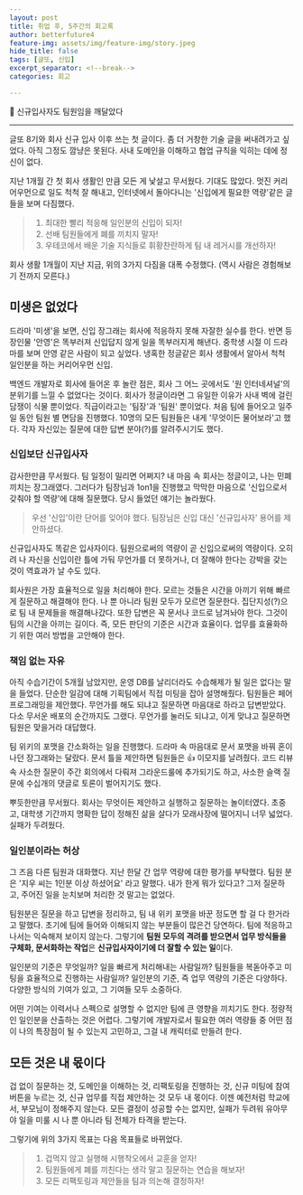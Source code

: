 ```yaml
---
layout: post
title: 취업 후, 5주간의 회고록
author: betterfuture4
feature-img: assets/img/feature-img/story.jpeg
hide_title: false
tags: [글또, 신입]
excerpt_separator: <!--break-->
categories: 회고

---
```


🌱 신규입사자도 팀원임을 깨달았다

<!--break-->

----

글또 8기와 회사 신규 입사 이후 쓰는 첫 글이다. 좀 더 거창한 기술 글을 써내려가고 싶었다. 아직 그정도 깜냥은 못된다. 사내 도메인을 이해하고 협업 규칙을 익히는 데에 정신이 없다.

지난 1개월 간 첫 회사 생활인 만큼 모든 게 낯설고 무서웠다. 기대도 많았다. 멋진 커리어우먼으로 일도 척척 잘 해내고, 인터넷에서 돌아다니는 '신입에게 필요한 역량'같은 글들을 보며 다짐했다. 

> 1. 최대한 빨리 적응해 일인분의 신입이 되자!
> 2. 선배 팀원들에게 폐를 끼치지 말자!
> 3. 우테코에서 배운 기술 지식들로 휘황찬란하게 팀 내 레거시를 개선하자!

회사 생활 1개월이 지난 지금, 위의 3가지 다짐을 대폭 수정했다. (역시 사람은 경험해보기 전까지 모른다.)

## 미생은 없었다

드라마 '미생'을 보면, 신입 장그래는 회사에 적응하지 못해 자잘한 실수를 한다. 반면 등장인물 '안영'은 똑부러져 신입답지 않게 일을 똑부러지게 해낸다. 중학생 시절 이 드라마를 보며 안영 같은 사람이 되고 싶었다. 냉혹한 정글같은 회사 생활에서 알아서 척척 일인분을 하는 커리어우먼 신입.

백엔드 개발자로 회사에 들어온 후 놀란 점은, 회사 그 어느 곳에서도 '원 인터네셔널'의 분위기를 느낄 수 없었다는 것이다. 회사가 정글이라면 그 유일한 이유가 사내 벽에 걸린 담쟁이 식물 뿐이었다. 직급이라고는 '팀장'과 '팀원' 뿐이었다. 처음 팀에 들어오고 일주일 동안 팀원 별 면담을 진행했다. 10명의 모든 팀원들은 내게 '무엇이든 물어보라'고 했다. 각자 자신있는 질문에 대한 답변 분야(?)를 알려주시기도 했다.

### 신입보단 신규입사자

감사한만큼 무서웠다. 팀 일정이 밀리면 어쩌지? 내 마음 속 회사는 정글이고, 나는 민폐 끼치는 장그래였다. 그러다가 팀장님과 1on1을 진행했고 막막한 마음으로 '신입으로서 갖춰야 할 역량'에 대해 질문했다. 당시 들었던 얘기는 놀라웠다.

> 우선 '신입'이란 단어를 잊어야 했다. 팀장님은 신입 대신 '신규입사자' 용어를 제안하셨다.

신규입사자도 똑같은 입사자이다. 팀원으로써의 역량이 곧 신입으로써의 역량이다. 오히려 나 자신을 신입이란 틀에 가둬 무언가를 더 못하거나, 더 잘해야 한다는 강박을 갖는 것이 역효과가 날 수도 있다.

회사원은 가장 효율적으로 일을 처리해야 한다. 모르는 것들은 시간을 아끼기 위해 빠르게 질문하고 해결해야 한다. 나 뿐 아니라 팀원 모두가 모르면 질문한다. 집단지성(?)으로 팀 내 문제들을 해결해나갔다. 또한 답변은 꼭 문서나 코드로 남겨놔야 한다. 그것이 팀의 시간을 아끼는 길이다. 즉, 모든 판단의 기준은 시간과 효율이다. 업무를 효율화하기 위한 여러 방법을 고안해야 한다. 

### 책임 없는 자유

아직 수습기간이 5개월 남았지만, 운영 DB를 날리더라도 수습해제가 될 일은 없다는 말을 들었다. 단순한 일감에 대해 기획팀에서 직접 미팅을 잡아 설명해줬다. 팀원들은 페어프로그래밍을 제안했다. 무언가를 해도 되냐고 질문하면 마음대로 하라고 답변받았다. 다소 무서운 배포의 순간까지도 그랬다. 무언가를 눌러도 되냐고, 이게 맞냐고 질문하면 팀원은 맞을거라 대답했다.

팀 위키의 포맷을 간소화하는 일을 진행했다. 드라마 속 마음대로 문서 포맷을 바꿔 혼이 나던 장그래와는 달랐다. 문서 틀을 제안하면 팀원들은 👍 이모지를 날려줬다. 코드 리뷰 속 사소한 질문이 주간 회의에서 다뤄져 그라운드룰에 추가되기도 하고, 사소한 슬랙 질문에 수십개의 댓글로 토론이 벌어지기도 했다. 

뿌듯한만큼 무서웠다. 회사는 무엇이든 제안하고 실행하고 질문하는 놀이터였다. 초중고, 대학생 기간까지 명확한 답이 정해진 삶을 살다가 모래사장에 떨어지니 너무 넓었다. 실패가 두려웠다.

### 일인분이라는 허상

그 즈음 다른 팀원과 대화했다. 지난 한달 간 업무 역량에 대한 평가를 부탁했다. 팀원 분은 '지우 씨는 1인분 이상 하셨어요' 라고 말했다. 내가 한게 뭐가 있다고? 그저 질문하고, 주어진 일을 눈치보며 처리한 것 말고는 없었다. 

팀원분은 질문을 하고 답변을 정리하고, 팀 내 위키 포맷을 바꾼 정도면 할 걸 다 한거라고 말했다. 초기에 팀에 들어와 이해되지 않는 부분들이 많은건 당연하다. 팀에 적응하고 나서는 익숙해져 보이지 않는다. 그렇기에 **팀원 모두의 격려를 받으면서 업무 방식들을 구체화, 문서화하는 작업**은 **신규입사자이기에 더 잘할 수 있는 일**이다.

일인분의 기준은 무엇일까? 일을 빠르게 처리해내는 사람일까? 팀원들을 복돋아주고 미팅을 효율적으로 진행하는 사람일까? 일인분의 기준, 즉 업무 역량의 기준은 다양하다. 다양한 방식의 기여가 있고, 그 기여들 모두 소중하다. 

어떤 기여는 이력서나 스펙으로 설명할 수 없지만 팀에 큰 영향을 끼치기도 한다. 정량적인 일인분을 산출하는 것은 어렵다. 그렇기에 개발자로서 필요한 여러 역량들 중 어떤 점이 나의 특장점이 될 수 있는지 고민하고, 그걸 내 캐릭터로 만들려 한다.

## 모든 것은 내 몫이다

겁 없이 질문하는 것, 도메인을 이해하는 것, 리팩토링을 진행하는 것, 신규 미팅에 참여 버튼을 누르는 것, 신규 업무를 직접 제안하는 것 모두 내 몫이다. 이젠 예전처럼 학교에서, 부모님이 정해주지 않는다. 모든 결정이 성공할 수는 없지만, 실패가 두려워 유아무야 일을 미룰 시 나 뿐 아니라 팀 전체가 타격을 받는다.

그렇기에 위의 3가지 목표는 다음 목표들로 바뀌었다.

> 1. 겁먹지 않고 실행해 시행착오에서 교훈을 얻자!
> 2. 팀원들에게 폐를 끼친다는 생각 말고 질문하는 연습을 해보자!
> 3. 모든 리팩토링과 제안들을 팀과 의논해 결정하자!